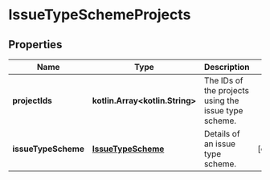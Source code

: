 
# IssueTypeSchemeProjects

## Properties
Name | Type | Description | Notes
------------ | ------------- | ------------- | -------------
**projectIds** | **kotlin.Array&lt;kotlin.String&gt;** | The IDs of the projects using the issue type scheme. | 
**issueTypeScheme** | [**IssueTypeScheme**](IssueTypeScheme.md) | Details of an issue type scheme. |  [optional]



